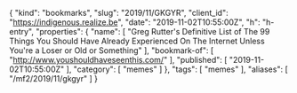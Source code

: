 {
  "kind": "bookmarks",
  "slug": "2019/11/GKGYR",
  "client_id": "https://indigenous.realize.be",
  "date": "2019-11-02T10:55:00Z",
  "h": "h-entry",
  "properties": {
    "name": [
      "Greg Rutter's Definitive List of The 99 Things You Should Have Already Experienced On The Internet Unless You're a Loser or Old or Something"
    ],
    "bookmark-of": [
      "http://www.youshouldhaveseenthis.com/"
    ],
    "published": [
      "2019-11-02T10:55:00Z"
    ],
    "category": [
      "memes"
    ]
  },
  "tags": [
    "memes"
  ],
  "aliases": [
    "/mf2/2019/11/gkgyr"
  ]
}
